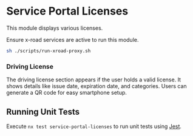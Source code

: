 # Service Portal Licenses

This module displays various licenses.

Ensure x-road services are active to run this module.

```bash
sh ./scripts/run-xroad-proxy.sh
```

### Driving License

The driving license section appears if the user holds a valid license. It shows details like issue date, expiration date, and categories. Users can generate a QR code for easy smartphone setup.

## Running Unit Tests

Execute `nx test service-portal-licenses` to run unit tests using [Jest](https://jestjs.io).